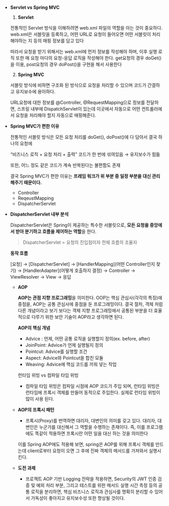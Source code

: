 - **Servlet vs Spring MVC**
    1. **Servlet**
    
    전통적인 Servlet 방식을 이해하려면 web.xml 파일의 역할을 아는 것이 중요하다. web.xml은 서블릿을 등록하고, 어떤 URL로 요청이 들어오면 어떤 서블릿이 처리해야하는 지 등의 매핑 정보를 담고 있다
    
    따라서 요청을 받기 위해서는 web.xml에 먼저 정보를 작성해야 하며, 이후 실행 로직 또한 매 요청 마다의 요청-응답 로직을 작성해야 한다.  get요청의 경우 doGet()을 이용, post요청의 경우 doPost()을 구현을 해서 사용한다
    
    2. **Spring MVC**
    
    서블릿 방식에 비하면 구조화 된 방식으로 요청을 처리할 수 있으며 코드가 간결하고 유지보수에 용이하다. 
    
    URL요청에 대한 정보를 @Controller, @RequestMapping으로 정보를 전달하면, 스프링 내부에 DispatchServlet이 있는데 이곳에서 자동으로 어떤 컨트롤러에서 요청을 처리해야 할지 자동으로 매핑해준다.
    
     
    
- **Spring MVC가 편한 이유**
    
    전통적인 서블릿 방식은 모든 요청 처리를 doGet(), doPost()에 다 담아서 결국 하나의 요청에 
    
    “비즈니스 로직 + 요청 처리 + 출력” 코드가 한 번에 섞여있음 → 유지보수가 힘듦
    
    또한, 어느 정도 같은 코드가 계속 반복된다는 불편함도 존재
    
    결국 Spring MVC가 편한 이유는 **프레임 워크가 위 부분 중 일정 부분을 대신 관리해주기 때문이다.** 
    
    - Controller
    - ReqeustMapping
    - DispatcherServlet

- **DispatcherServlet 내부 분석**
    
    DispatcherServlet은 Spring이 제공하는 특수한 서블릿으로, **모든 요청을 중앙에서 받아 분기하고 흐름을 제어하는 역할**을 한다.
    
    > DispatcherServlet = 요청의 진입점이자 전체 흐름의 조율자
    > 
    
    **동작 흐름**
    
    [요청] → [DispatcherServlet] → [HandlerMapping](어떤 Controller인지 찾기) → [HandlerAdapter](어떻게 호출하지 결정) → Controller → ViewResolver → View → 응답


  - **AOP**
    
    **AOP는 관점 지향 프로그래밍**을 의미한다. OOP는 핵심 관심사(각각의 특징)에 중점을, AOP는 공통 관심사에 중점을 둔 프로그래밍이다. 결국 절차, 객체 처럼 다른 개념이라고 보기 보다는 객체 지향 프로그래밍에서 공통된 부분을 더 효율적으로 다루기 위한 보안 기술이 AOP라고 생각하면 된다.
    
    **AOP의 핵심 개념**
    
    - Advice : 언제, 어떤 공통 로직을 실행할지 정의(ex. before, after)
    - JoinPoint: Advice가 언제 실행될지 정의
    - Pointcut: Advice를 실행할 조건
    - Aspect: Advice와 Pointcut을 합친 모듈
    - Weaving: Advice에 핵심 코드를 끼워 넣는 작업
    
    런타임 위빙 vs 컴파일 타임 위빙
    
    - 컴파일 타임 위빙은 컴파일 시점에 AOP 코드가 주입 되며, 런타임 위빙은 런타임에 프록시 객체를 만들어 동적으로 주입한다. 실제로 런타임 위빙이 많이 사용 된다.
   
  - **AOP의 프록시 패턴**
    - 프록시(Proxy)를 번역하면 대리자, 대변인의 의미를 갖고 있다. 대리자, 대변인은 누군가를 대신해서 그 역할을 수행하는 존재이다. 즉, 이를 프로그램에도 똑같이 적용하면 프록시란 어떤 일을 대신 하는 것을 의미한다
    
    이를 Spring AOP에도 적용해 보면, spring은 AOP를 위해 프록시 객체를 만드는데 client로부터 요청이 오면 그 후에 진짜 객체의 메서드를 가져와서 실행시킨다.

  - **도전 과제**
   
    - 프로젝트 AOP 기반 Logging 전략을 적용하면, Security의 JWT 인증 검증 및 예외 처리 부분, 그리고 테스트를 위한 메서드 실행 시간 측정 등의 공통 로직을 분리하면, 핵심 비즈니스 로직과 관심사를 명확히 분리할 수 있어서 가독성이 좋아지고 유지보수성 또한 향상될 것이다.
   
          

